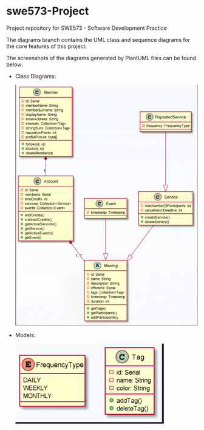 # swe573-Project
Project repository for SWE573 - Software Development Practice 

The diagrams branch contains the UML class and sequence diagrams for the core features of this project. 

The screenshots of the diagrams generated by PlantUML files can be found below:

* Class Diagrams:
  
  ![classDiagrams](images/classDiagrams.png)

* Models:
  
  ![models](images/models.png)